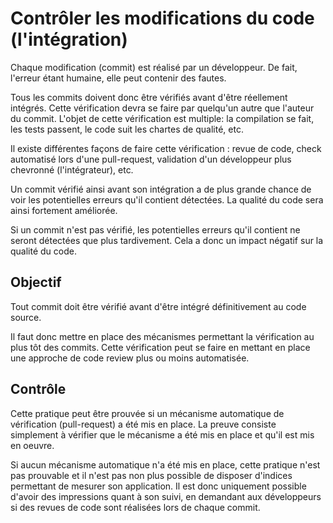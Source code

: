Contrôler les modifications du code (l'intégration)
===================================================

Chaque modification (commit) est réalisé par un développeur. De fait, l'erreur étant humaine, elle peut contenir des fautes.

Tous les commits doivent donc être vérifiés avant d'être réellement intégrés. Cette vérification devra se faire par quelqu'un autre que l'auteur du commit.
L'objet de cette vérification est multiple: la compilation se fait, les tests passent, le code suit les chartes de qualité, etc.

Il existe différentes façons de faire cette vérification : revue de code, check automatisé lors d'une pull-request, validation d'un développeur plus chevronné (l'intégrateur), etc.

Un commit vérifié ainsi avant son intégration a de plus grande chance de voir les potentielles erreurs qu'il contient détectées. La qualité du code sera ainsi fortement améliorée.

Si un commit n'est pas vérifié, les potentielles erreurs qu'il contient ne seront détectées que plus tardivement. Cela a donc un impact négatif sur la qualité du code.

Objectif
--------

Tout commit doit être vérifié avant d'être intégré définitivement au code source.

Il faut donc mettre en place des mécanismes permettant la vérification au plus tôt des commits. Cette vérification peut se faire en mettant en place une approche de code review plus ou moins automatisée.

Contrôle
--------
Cette pratique peut être prouvée si un mécanisme automatique de vérification (pull-request) a été mis en place.
La preuve consiste simplement à vérifier que le mécanisme a été mis en place et qu'il est mis en oeuvre.

Si aucun mécanisme automatique n'a été mis en place, cette pratique n'est pas prouvable et il n'est pas non plus possible de disposer d'indices permettant de mesurer son application. Il est donc uniquement possible d'avoir des impressions quant à son suivi, en demandant aux développeurs si des revues de code sont réalisées lors de chaque commit.
